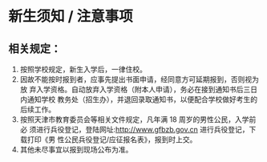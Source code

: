 # 新生须知 / 注意事项

## 相关规定：
1. 按照学校规定，新生入学后，一律住校。
2. 因故不能按时报到者，应事先提出书面申请，经同意方可延期报到，否则视为放
弃入学资格。自动放弃入学资格（附本人申请），务必在接到通知书后三日内通知学校
教务处（招生办），并退回录取通知书，以便配合学校做好考生的后续工作。
3. 按照天津市教育委员会等相关文件规定，凡年满 18 周岁的男性公民，入学前必
须进行兵役登记，登陆网址:http://www.gfbzb.gov.cn 进行兵役登记，下载打印《男
性公民兵役登记/应征报名表》，报到时上交。
4. 其他未尽事宜以报到现场公布为准。